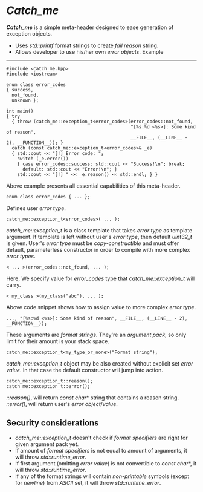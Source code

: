 *Catch_me*
==========

***Catch_me*** is a simple meta-header designed to ease generation of exception objects.

 - Uses *std::printf* format strings to create *fail reason* string.
 - Allows developer to use his/her own *error objects*.
Example
-------

    #include <catch_me.hpp>
    #include <iostream>
    
    enum class error_codes
    { success,
      not_found,
      unknown };
    
    int main()
    { try
      { throw (catch_me::exception_t<error_codes>(error_codes::not_found,
                                                  "[%s:%d <%s>]: Some kind of reason",
                                                  __FILE__, (__LINE__ - 2), __FUNCTION__)); }
      catch (const catch_me::exception_t<error_codes>& _e)
      { std::cout << "[!] Error code: ";
        switch (_e.error())
        { case error_codes::success: std::cout << "Success!\n"; break;
          default: std::cout << "Error!\n"; }
        std::cout << "[!] " << _e.reason() << std::endl; } }

Above example presents all essential capabilities of this meta-header.

    enum class error_codes { ... };

Defines user *error type*.

    catch_me::exception_t<error_codes>( ... );
   
*catch_me::exception_t* is a class template that takes *error type* as template argument. If template is left without user's *error type*, then default *uint32_t* is given. User's *error type* must be *copy-constructible* and must offer default, parameterless constructor in order to compile with more complex *error types*. 

    < ... >(error_codes::not_found, ... );
  
Here, We specify value for *error_codes* type that *catch_me::exception_t* will carry.

    < my_class >(my_class("abc"), ... );
  
Above code snippet shows how to assign value to more complex *error type*.

    ..., "[%s:%d <%s>]: Some kind of reason", __FILE__, (__LINE__ - 2), __FUNCTION__));
  
These arguments are *format strings*. They're an *argument pack*, so only limit for their amount is your stack space. 

    catch_me::exception_t<my_type_or_none>("Format string");

*catch_me::exception_t* object may be also created without explicit set *error value*. In that case the default constructor will jump into action.

    catch_me::exception_t::reason();
    catch_me::exception_t::error();

*::reason()*, will return *const char** string that contains a reason string.
*::error()*, will return user's *error object*/*value*.

Security considerations
----------------------

 - *catch_me::exception_t* doesn't check if *format specifiers* are right for given argument pack yet.
 - If amount of *format specifiers* is not equal to amount of arguments, it will throw *std::runtime_error*.
 - If first argument (omitting *error value*) is not convertible to *const char**, it will throw *std::runtime_error*.
 - If any of the format strings will contain *non-printable* symbols (except for *newline*) from *ASCII* set, it will throw *std::runtime_error*.